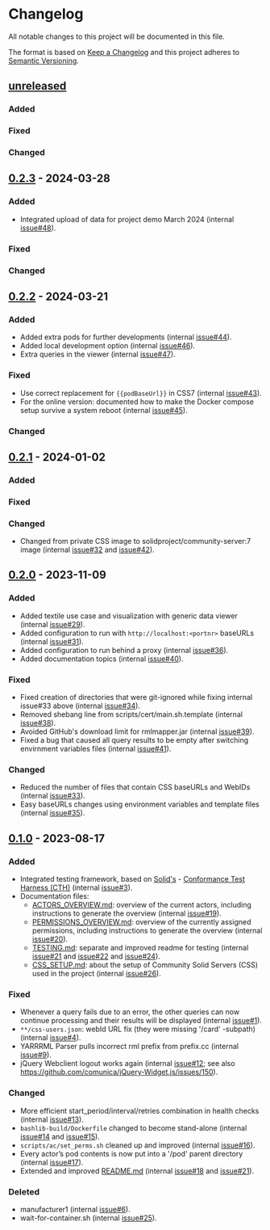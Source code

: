 # Changelog

All notable changes to this project will be documented in this file.

The format is based on [Keep a Changelog](http://keepachangelog.com/en/1.0.0/)
and this project adheres to [Semantic Versioning](http://semver.org/spec/v2.0.0.html).

## [unreleased]

### Added

### Fixed

### Changed

## [0.2.3] - 2024-03-28

### Added

- Integrated upload of data for project demo March 2024 (internal [issue#48](https://gitlab.ilabt.imec.be/KNoWS/projects/onto-deside/architecture/-/issues/48)).

### Fixed

### Changed

## [0.2.2] - 2024-03-21

### Added

- Added extra pods for further developments (internal [issue#44](https://gitlab.ilabt.imec.be/KNoWS/projects/onto-deside/architecture/-/issues/44)).
- Added local development option (internal [issue#46](https://gitlab.ilabt.imec.be/KNoWS/projects/onto-deside/architecture/-/issues/46)).
- Extra queries in the viewer (internal [issue#47](https://gitlab.ilabt.imec.be/KNoWS/projects/onto-deside/architecture/-/issues/47)).

### Fixed

- Use correct replacement for `{{podBaseUrl}}` in CSS7 (internal [issue#43](https://gitlab.ilabt.imec.be/KNoWS/projects/onto-deside/architecture/-/issues/43)).
- For the online version: documented how to make the Docker compose setup survive a system reboot (internal [issue#45](https://gitlab.ilabt.imec.be/KNoWS/projects/onto-deside/architecture/-/issues/45)).

### Changed

## [0.2.1] - 2024-01-02

### Added

### Fixed

### Changed

- Changed from private CSS image to solidproject/community-server:7 image (internal [issue#32](https://gitlab.ilabt.imec.be/KNoWS/projects/onto-deside/architecture/-/issues/32) and [issue#42](https://gitlab.ilabt.imec.be/KNoWS/projects/onto-deside/architecture/-/issues/42)).

## [0.2.0] - 2023-11-09

### Added

- Added textile use case and visualization with generic data viewer (internal [issue#29](https://gitlab.ilabt.imec.be/KNoWS/projects/onto-deside/architecture/-/issues/29)).
- Added configuration to run with `http://localhost:<portnr>` baseURLs (internal [issue#31](https://gitlab.ilabt.imec.be/KNoWS/projects/onto-deside/architecture/-/issues/31)).
- Added configuration to run behind a proxy (internal [issue#36](https://gitlab.ilabt.imec.be/KNoWS/projects/onto-deside/architecture/-/issues/36)).
- Added documentation topics (internal [issue#40](https://gitlab.ilabt.imec.be/KNoWS/projects/onto-deside/architecture/-/issues/40)).

### Fixed

- Fixed creation of directories that were git-ignored while fixing internal issue#33 above (internal [issue#34](https://gitlab.ilabt.imec.be/KNoWS/projects/onto-deside/architecture/-/issues/34)).
- Removed shebang line from scripts/cert/main.sh.template (internal [issue#38](https://gitlab.ilabt.imec.be/KNoWS/projects/onto-deside/architecture/-/issues/38)).
- Avoided GitHub's download limit for rmlmapper.jar (internal [issue#39](https://gitlab.ilabt.imec.be/KNoWS/projects/onto-deside/architecture/-/issues/39)).
- Fixed a bug that caused all query results to be empty after switching envirnment variables files (internal [issue#41](https://gitlab.ilabt.imec.be/KNoWS/projects/onto-deside/architecture/-/issues/41)).

### Changed

- Reduced the number of files that contain CSS baseURLs and WebIDs (internal [issue#33](https://gitlab.ilabt.imec.be/KNoWS/projects/onto-deside/architecture/-/issues/33)).
- Easy baseURLs changes using environment variables and template files (internal [issue#35](https://gitlab.ilabt.imec.be/KNoWS/projects/onto-deside/architecture/-/issues/35)).

## [0.1.0] - 2023-08-17

### Added

- Integrated testing framework, based on [Solid's](https://solidproject.org/) - [Conformance Test Harness (CTH)](https://github.com/solid-contrib/conformance-test-harness) (internal [issue#3](https://gitlab.ilabt.imec.be/KNoWS/projects/onto-deside/architecture/-/issues/3)).
- Documentation files:
  - [ACTORS_OVERVIEW.md](doc/ACTORS_OVERVIEW.md): overview of the current actors, including instructions to generate the overview (internal [issue#19](https://gitlab.ilabt.imec.be/KNoWS/projects/onto-deside/architecture/-/issues/19)).
  - [PERMISSIONS_OVERVIEW.md](doc/PERMISSIONS_OVERVIEW.md): overview of the currently assigned permissions, including instructions to generate the overview (internal [issue#20](https://gitlab.ilabt.imec.be/KNoWS/projects/onto-deside/architecture/-/issues/20)).
  - [TESTING.md](doc/TESTING.md): separate and improved readme for testing (internal [issue#21](https://gitlab.ilabt.imec.be/KNoWS/projects/onto-deside/architecture/-/issues/21) and [issue#22](https://gitlab.ilabt.imec.be/KNoWS/projects/onto-deside/architecture/-/issues/22) and [issue#24](https://gitlab.ilabt.imec.be/KNoWS/projects/onto-deside/architecture/-/issues/24)). 
  - [CSS_SETUP.md](doc/CSS_SETUP.md): about the setup of Community Solid Servers (CSS) used in the project (internal [issue#26](https://gitlab.ilabt.imec.be/KNoWS/projects/onto-deside/architecture/-/issues/26)).

### Fixed

- Whenever a query fails due to an error, the other queries can now continue processing and their results will be displayed (internal [issue#1](https://gitlab.ilabt.imec.be/KNoWS/projects/onto-deside/architecture/-/issues/1)).
- `**/css-users.json`: webId URL fix (they were missing '/card' -subpath) (internal [issue#4](https://gitlab.ilabt.imec.be/KNoWS/projects/onto-deside/architecture/-/issues/4)).
- YARRRML Parser pulls incorrect rml prefix from prefix.cc (internal [issue#9](https://gitlab.ilabt.imec.be/KNoWS/projects/onto-deside/architecture/-/issues/9)).
- jQuery Webclient logout works again (internal [issue#12](https://gitlab.ilabt.imec.be/KNoWS/projects/onto-deside/architecture/-/issues/12); see also https://github.com/comunica/jQuery-Widget.js/issues/150).

### Changed

- More efficient start_period/interval/retries combination in health checks (internal [issue#13](https://gitlab.ilabt.imec.be/KNoWS/projects/onto-deside/architecture/-/issues/13)).
- `bashlib-build/Dockerfile` changed to become stand-alone (internal [issue#14](https://gitlab.ilabt.imec.be/KNoWS/projects/onto-deside/architecture/-/issues/14) and [issue#15](https://gitlab.ilabt.imec.be/KNoWS/projects/onto-deside/architecture/-/issues/15)).
- `scripts/ac/set_perms.sh` cleaned up and improved (internal [issue#16](https://gitlab.ilabt.imec.be/KNoWS/projects/onto-deside/architecture/-/issues/16)).
- Every actor’s pod contents is now put into a '/pod' parent directory (internal [issue#17](https://gitlab.ilabt.imec.be/KNoWS/projects/onto-deside/architecture/-/issues/17)).
- Extended and improved [README.md](README.md) (internal [issue#18](https://gitlab.ilabt.imec.be/KNoWS/projects/onto-deside/architecture/-/issues/18) and [issue#21](https://gitlab.ilabt.imec.be/KNoWS/projects/onto-deside/architecture/-/issues/21)).

### Deleted

- manufacturer1 (internal [issue#6](https://gitlab.ilabt.imec.be/KNoWS/projects/onto-deside/architecture/-/issues/6)).
- wait-for-container.sh (internal [issue#25](https://gitlab.ilabt.imec.be/KNoWS/projects/onto-deside/architecture/-/issues/25)).

[unreleased]: https://github.com/KNowledgeOnWebScale/open-circularity-platform/compare/v0.2.3...HEAD
[0.1.0]: https://github.com/KNowledgeOnWebScale/open-circularity-platform/releases/tag/v0.1.0
[0.2.0]: https://github.com/KNowledgeOnWebScale/open-circularity-platform/releases/tag/v0.2.0
[0.2.1]: https://github.com/KNowledgeOnWebScale/open-circularity-platform/releases/tag/v0.2.1
[0.2.2]: https://github.com/KNowledgeOnWebScale/open-circularity-platform/releases/tag/v0.2.2
[0.2.3]: https://github.com/KNowledgeOnWebScale/open-circularity-platform/releases/tag/v0.2.2
